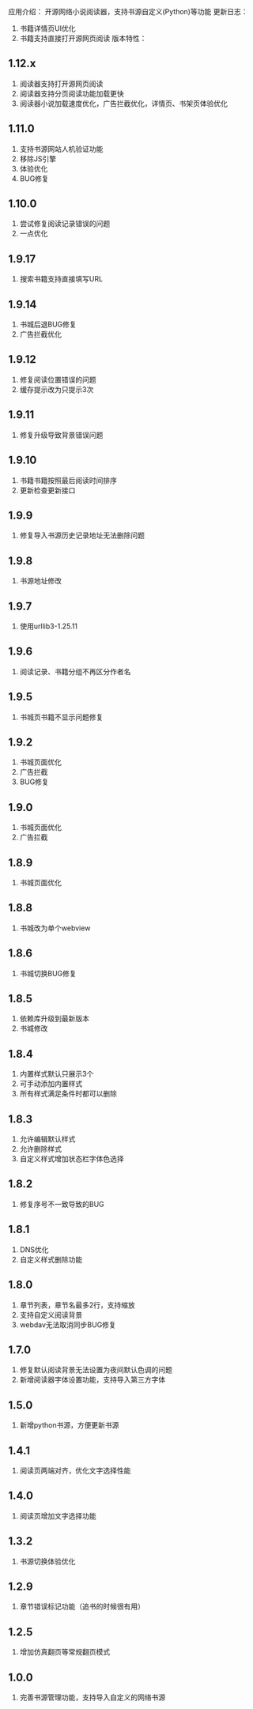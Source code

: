 应用介绍：
开源网络小说阅读器，支持书源自定义(Python)等功能
更新日志：
1. 书籍详情页UI优化
2. 书籍支持直接打开源网页阅读
版本特性：
## 1.12.x
1. 阅读器支持打开源网页阅读
2. 阅读器支持分页阅读功能加载更快
3. 阅读器小说加载速度优化，广告拦截优化，详情页、书架页体验优化

## 1.11.0
1. 支持书源网站人机验证功能
2. 移除JS引擎
3. 体验优化
4. BUG修复

## 1.10.0
1. 尝试修复阅读记录错误的问题
2. 一点优化

## 1.9.17
1. 搜索书籍支持直接填写URL

## 1.9.14
1. 书城后退BUG修复
2. 广告拦截优化
 
## 1.9.12
1. 修复阅读位置错误的问题
2. 缓存提示改为只提示3次

## 1.9.11
1. 修复升级导致背景错误问题

## 1.9.10
1. 书籍书籍按照最后阅读时间排序
2. 更新检查更新接口
 
## 1.9.9
1. 修复导入书源历史记录地址无法删除问题

## 1.9.8
1. 书源地址修改

## 1.9.7
1. 使用urllib3-1.25.11
 
## 1.9.6
1. 阅读记录、书籍分组不再区分作者名

## 1.9.5
1. 书城页书籍不显示问题修复
 
## 1.9.2
1. 书城页面优化
2. 广告拦截
3. BUG修复

## 1.9.0
1. 书城页面优化
2. 广告拦截

## 1.8.9
1. 书城页面优化

## 1.8.8
1. 书城改为单个webview
 
## 1.8.6
1. 书城切换BUG修复
 
## 1.8.5
1. 依赖库升级到最新版本
2. 书城修改

## 1.8.4
1. 内置样式默认只展示3个
2. 可手动添加内置样式
3. 所有样式满足条件时都可以删除

## 1.8.3
1. 允许编辑默认样式
2. 允许删除样式
3. 自定义样式增加状态栏字体色选择
 
## 1.8.2
1. 修复序号不一致导致的BUG

## 1.8.1
1. DNS优化
2. 自定义样式删除功能

## 1.8.0
1. 章节列表，章节名最多2行，支持缩放
2. 支持自定义阅读背景
3. webdav无法取消同步BUG修复

## 1.7.0
1. 修复默认阅读背景无法设置为夜间默认色调的问题
2. 新增阅读器字体设置功能，支持导入第三方字体

## 1.5.0
1. 新增python书源，方便更新书源

## 1.4.1
1. 阅读页两端对齐，优化文字选择性能

## 1.4.0
1. 阅读页增加文字选择功能

## 1.3.2
1. 书源切换体验优化

## 1.2.9
1. 章节错误标记功能（追书的时候很有用）

## 1.2.5
1. 增加仿真翻页等常规翻页模式

## 1.0.0
1. 完善书源管理功能，支持导入自定义的网络书源
